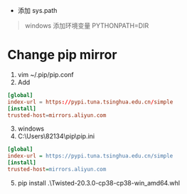 - 添加 sys.path
> windows 添加环境变量 PYTHONPATH=DIR

# Change pip mirror
1. vim ~/.pip/pip.conf
2. Add
```conf
[global]
index-url = https://pypi.tuna.tsinghua.edu.cn/simple
[install]
trusted-host=mirrors.aliyun.com
```

3. windows
4. C:\Users\82134\pip\pip.ini
```ini
[global]
index-url = https://pypi.tuna.tsinghua.edu.cn/simple
[install]
trusted-host=mirrors.aliyun.com
```

5. pip install .\Twisted-20.3.0-cp38-cp38-win_amd64.whl